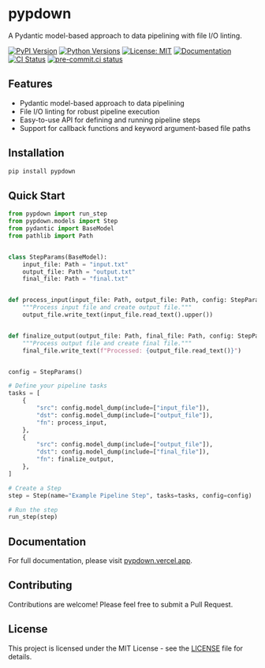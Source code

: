 # pypdown

A Pydantic model-based approach to data pipelining with file I/O linting.

[![PyPI Version](https://img.shields.io/pypi/v/pypdown)](https://pypi.org/project/pypdown/)
[![Python Versions](https://img.shields.io/pypi/pyversions/pypdown.svg)](https://pypi.org/project/pypdown/)
[![License: MIT](https://img.shields.io/badge/License-MIT-yellow.svg)](https://opensource.org/licenses/MIT)
[![Documentation](https://img.shields.io/badge/docs-pypdown.vercel.app-blue)](https://pypdown.vercel.app/)
[![CI Status](https://github.com/lmmx/pypdown/actions/workflows/ci.yml/badge.svg)](https://github.com/lmmx/pypdown/actions/workflows/ci.yml)
[![pre-commit.ci status](https://results.pre-commit.ci/badge/github/lmmx/pypdown/master.svg)](https://results.pre-commit.ci/latest/github/lmmx/pypdown/master)

## Features

- Pydantic model-based approach to data pipelining
- File I/O linting for robust pipeline execution
- Easy-to-use API for defining and running pipeline steps
- Support for callback functions and keyword argument-based file paths

## Installation

```bash
pip install pypdown
```

## Quick Start

```python
from pypdown import run_step
from pypdown.models import Step
from pydantic import BaseModel
from pathlib import Path


class StepParams(BaseModel):
    input_file: Path = "input.txt"
    output_file: Path = "output.txt"
    final_file: Path = "final.txt"


def process_input(input_file: Path, output_file: Path, config: StepParams):
    """Process input file and create output file."""
    output_file.write_text(input_file.read_text().upper())


def finalize_output(output_file: Path, final_file: Path, config: StepParams):
    """Process output file and create final file."""
    final_file.write_text(f"Processed: {output_file.read_text()}")


config = StepParams()

# Define your pipeline tasks
tasks = [
    {
        "src": config.model_dump(include=["input_file"]),
        "dst": config.model_dump(include=["output_file"]),
        "fn": process_input,
    },
    {
        "src": config.model_dump(include=["output_file"]),
        "dst": config.model_dump(include=["final_file"]),
        "fn": finalize_output,
    },
]

# Create a Step
step = Step(name="Example Pipeline Step", tasks=tasks, config=config)

# Run the step
run_step(step)
```

## Documentation

For full documentation, please visit [pypdown.vercel.app](https://pypdown.vercel.app/).

## Contributing

Contributions are welcome! Please feel free to submit a Pull Request.

## License

This project is licensed under the MIT License - see the [LICENSE](LICENSE) file for details.
